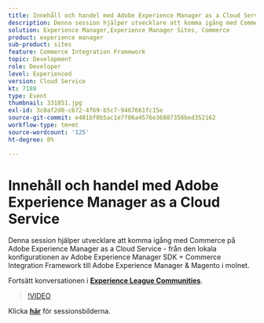```yaml
---
title: Innehåll och handel med Adobe Experience Manager as a Cloud Service
description: Denna session hjälper utvecklare att komma igång med Commerce på Adobe Experience Manager as a Cloud Service - från den lokala konfigurationen av Adobe Experience Manager SDK + Commerce Integration Framework till Adobe Experience Manager & Magento i molnet. Den här sessionen skapades som en del av Adobe Developers Live Content Event.
solution: Experience Manager,Experience Manager Sites, Commerce
product: experience manager
sub-product: sites
feature: Commerce Integration Framework
topic: Development
role: Developer
level: Experienced
version: Cloud Service
kt: 7188
type: Event
thumbnail: 331851.jpg
exl-id: 3c0af2d0-c672-4f69-b5c7-9467661fc15e
source-git-commit: e401bf0b5ac1e7f06a4576e36887358bed352162
workflow-type: tm+mt
source-wordcount: '125'
ht-degree: 0%

---
```


# Innehåll och handel med Adobe Experience Manager as a Cloud Service

Denna session hjälper utvecklare att komma igång med Commerce på Adobe Experience Manager as a Cloud Service - från den lokala konfigurationen av Adobe Experience Manager SDK + Commerce Integration Framework till Adobe Experience Manager &amp; Magento i molnet.

Fortsätt konversationen i **[Experience League Communities](https://adobe.ly/36Yd3v6)**.

>[!VIDEO](https://video.tv.adobe.com/v/331851/?quality=12&learn=on&hidetitle=true)

Klicka **[här](/help/adobe-developers-live/assets/content-commerce.pdf)** för sessionsbilderna.
